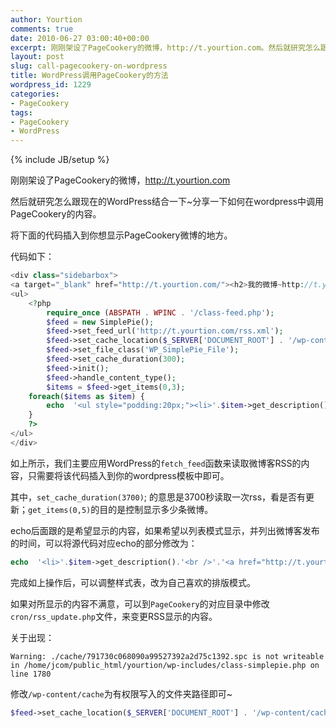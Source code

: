 ```yaml
---
author: Yourtion
comments: true
date: 2010-06-27 03:00:40+00:00
excerpt: 刚刚架设了PageCookery的微博，http://t.yourtion.com。然后就研究怎么跟现在的WordPress结合一下~分享一下如何在wordpress中调用PageCookery的内容。
layout: post
slug: call-pagecookery-on-wordpress
title: WordPress调用PageCookery的方法
wordpress_id: 1229
categories:
- PageCookery
tags:
- PageCookery
- WordPress
---
```

{% include JB/setup %}

刚刚架设了PageCookery的微博，http://t.yourtion.com

然后就研究怎么跟现在的WordPress结合一下~分享一下如何在wordpress中调用PageCookery的内容。

将下面的代码插入到你想显示PageCookery微博的地方。

代码如下：

```php
<div class="sidebarbox">
<a target="_blank" href="http://t.yourtion.com/"><h2>我的微博~http://t.yourtion.com~</h2></a>
<ul>
	<?php
		require_once (ABSPATH . WPINC . '/class-feed.php');
		$feed = new SimplePie();
		$feed->set_feed_url('http://t.yourtion.com/rss.xml');
		$feed->set_cache_location($_SERVER['DOCUMENT_ROOT'] . '/wp-content/cache');
		$feed->set_file_class('WP_SimplePie_File');
		$feed->set_cache_duration(300);
		$feed->init();
		$feed->handle_content_type();
		$items = $feed->get_items(0,3);
	foreach($items as $item) {
		echo  '<ul style="podding:20px;"><li>'.$item->get_description().'<a href="'.$item->get_link().'" target="_blank"><h3>回复他</h3></a>'.'</li></ul>';
	}
	?>
</ul>
</div>
```


如上所示，我们主要应用WordPress的```fetch_feed```函数来读取微博客RSS的内容，只需要将该代码插入到你的wordpress模板中即可。

其中，```set_cache_duration(3700)```; 的意思是3700秒读取一次rss，看是否有更新；```get_items(0,5)```的目的是控制显示多少条微博。

echo后面跟的是希望显示的内容，如果希望以列表模式显示，并列出微博客发布的时间，可以将源代码对应echo的部分修改为：

```php
echo  '<li>'.$item->get_description().'<br />'.'<a href="http://t.yourtion.com/">'.$item->get_date('Y-m-j G:i').'</a>'.'</li>';
```

完成如上操作后，可以调整样式表，改为自己喜欢的排版模式。

如果对所显示的内容不满意，可以到```PageCookery```的对应目录中修改```cron/rss_update.php```文件，来变更RSS显示的内容。

关于出现：

```
Warning: ./cache/791730c068090a99527392a2d75c1392.spc is not writeable in /home/jcom/public_html/yourtion/wp-includes/class-simplepie.php on line 1780
```

修改```/wp-content/cache```为有权限写入的文件夹路径即可~

```php
$feed->set_cache_location($_SERVER['DOCUMENT_ROOT'] . '/wp-content/cache');
```
